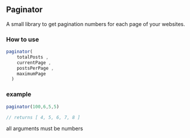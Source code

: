 ## Paginator

A small library to get pagination numbers for each page of your websites.

### How to use

```js
paginator(
    totalPosts ,
    currentPage ,
    postsPerPage ,
    maximumPage
  )
```
### example

```js
paginator(100,6,5,5)

// returns [ 4, 5, 6, 7, 8 ]
```

all arguments must be numbers
